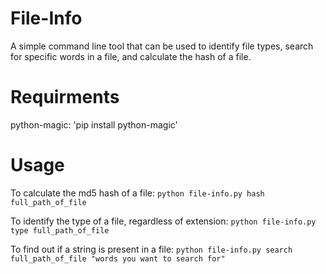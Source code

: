 # File-Info
A simple command line tool that can be used to identify file types, search for specific words in a file, and calculate the hash of a file.

# Requirments
python-magic: 'pip install python-magic'

# Usage
To calculate the md5 hash of a file: `python file-info.py hash full_path_of_file`

To identify the type of a file, regardless of extension: `python file-info.py type full_path_of_file`

To find out if a string is present in a file: `python file-info.py search full_path_of_file "words you want to search for"`
